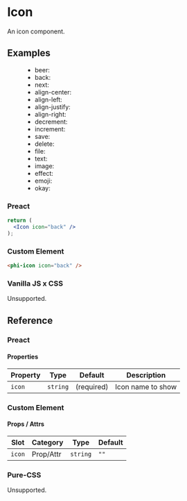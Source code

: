 # Icon

An icon component.

## Examples

<figure>
  <ul>
    <li>beer: <phi-icon icon="beer" /></li>
    <li>back: <phi-icon icon="back" /></li>
    <li>next: <phi-icon icon="next" /></li>
    <li>align-center: <phi-icon icon="align-center" /></li>
    <li>align-left: <phi-icon icon="align-left" /></li>
    <li>align-justify: <phi-icon icon="align-justify" /></li>
    <li>align-right: <phi-icon icon="align-right" /></li>
    <li>decrement: <phi-icon icon="decrement" /></li>
    <li>increment: <phi-icon icon="increment" /></li>
    <li>save: <phi-icon icon="save" /></li>
    <li>delete: <phi-icon icon="delete" /></li>
    <li>file: <phi-icon icon="file" /></li>
    <li>text: <phi-icon icon="text" /></li>
    <li>image: <phi-icon icon="image" /></li>
    <li>effect: <phi-icon icon="effect" /></li>
    <li>emoji: <phi-icon icon="emoji" /></li>
    <li>okay: <phi-icon icon="okay" /></li>
  </ul>
</figure>

### Preact

``` jsx
return (
  <Icon icon="back" />
);
```

### Custom Element

``` html
<phi-icon icon="back" />
```

### Vanilla JS x CSS

Unsupported.

## Reference
### Preact
#### Properties

| Property | Type     | Default    | Description       |
|----------|----------|------------|-------------------|
| `icon`   | `string` | (required) | Icon name to show |

### Custom Element
#### Props / Attrs

| Slot   | Category  | Type     | Default |
|--------|-----------|----------|---------|
| `icon` | Prop/Attr | `string` | `""`    |

### Pure-CSS

Unsupported.
